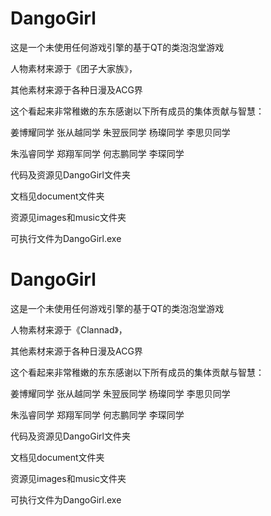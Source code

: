 DangoGirl
=========

这是一个未使用任何游戏引擎的基于QT的类泡泡堂游戏

人物素材来源于《团子大家族》，

其他素材来源于各种日漫及ACG界

这个看起来非常稚嫩的东东感谢以下所有成员的集体贡献与智慧：

姜博耀同学 张从越同学 朱翌辰同学 杨璨同学 李思贝同学 

朱泓睿同学 郑翔军同学 何志鹏同学 李琛同学

代码及资源见DangoGirl文件夹

文档见document文件夹

资源见images和music文件夹

可执行文件为DangoGirl.exe



DangoGirl
=========





这是一个未使用任何游戏引擎的基于QT的类泡泡堂游戏

人物素材来源于《Clannad》，

其他素材来源于各种日漫及ACG界

这个看起来非常稚嫩的东东感谢以下所有成员的集体贡献与智慧：

姜博耀同学 张从越同学 朱翌辰同学 杨璨同学 李思贝同学 

朱泓睿同学 郑翔军同学 何志鹏同学 李琛同学

代码及资源见DangoGirl文件夹

文档见document文件夹

资源见images和music文件夹

可执行文件为DangoGirl.exe




